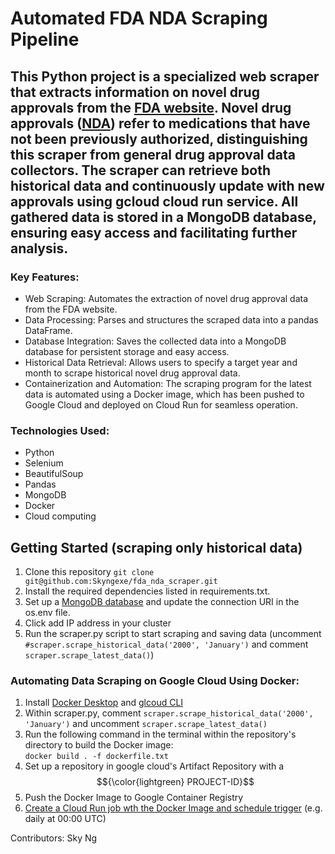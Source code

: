 # Automated FDA NDA Scraping Pipeline

## This Python project is a specialized web scraper that extracts information on novel drug approvals from the [FDA website](https://www.accessdata.fda.gov/scripts/cder/daf/). Novel drug approvals ([NDA](https://www.fda.gov/drugs/types-applications/new-drug-application-nda)) refer to medications that have not been previously authorized, distinguishing this scraper from general drug approval data collectors. The scraper can retrieve both historical data and continuously update with new approvals using gcloud cloud run service. All gathered data is stored in a MongoDB database, ensuring easy access and facilitating further analysis.

### Key Features:
- Web Scraping: Automates the extraction of novel drug approval data from the FDA website.
- Data Processing: Parses and structures the scraped data into a pandas DataFrame.
- Database Integration: Saves the collected data into a MongoDB database for persistent storage and easy access.
- Historical Data Retrieval: Allows users to specify a target year and month to scrape historical novel drug approval data.
- Containerization and Automation: The scraping program for the latest data is automated using a Docker image, which has been pushed to Google Cloud and deployed on Cloud Run for seamless operation.
### Technologies Used:
- Python
- Selenium
- BeautifulSoup
- Pandas
- MongoDB
- Docker
- Cloud computing  
## Getting Started (scraping only historical data) 
1. Clone this repository 
`git clone git@github.com:Skyngexe/fda_nda_scraper.git`
3. Install the required dependencies listed in requirements.txt.
4. Set up a [MongoDB database](https://www.mongodb.com/) and update the connection URI in the os.env file.
5. Click add IP address in your cluster 
6. Run the scraper.py script to start scraping and saving data  (uncomment `#scraper.scrape_historical_data('2000', 'January')` and comment `scraper.scrape_latest_data()`)
   
### Automating Data Scraping on Google Cloud Using Docker: 
1. Install [Docker Desktop](https://www.docker.com/products/docker-desktop/) and [glcoud CLI](https://cloud.google.com/sdk/docs/install)
2. Within scraper.py, comment `scraper.scrape_historical_data('2000', 'January')` and uncomment `scraper.scrape_latest_data()` 
3. Run the following command in the terminal within the repository's directory to build the Docker image:  
`docker build . -f dockerfile.txt`
4. Set up a repository in google cloud's Artifact Repository with a $${\color{lightgreen} PROJECT-ID}$$
5. Push the Docker Image to Google Container Registry 
6. [Create a Cloud Run job wth the Docker Image and schedule trigger](https://cloud.google.com/artifact-registry/docs/docker/pushing-and-pulling#cred-helper) (e.g. daily at 00:00 UTC) 

Contributors:
Sky Ng 
